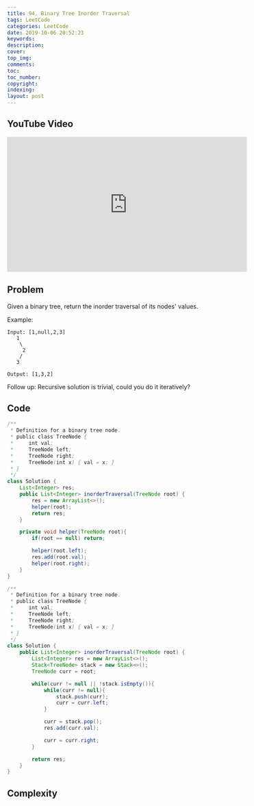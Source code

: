 ```yaml
---
title: 94. Binary Tree Inorder Traversal
tags: LeetCode
categories: LeetCode
date: 2019-10-06 20:52:23
keywords:
description:
cover:
top_img:
comments:
toc:
toc_number:
copyright:
indexing:
layout: post
---
```


## YouTube Video

<iframe width="560" height="315" src="https://www.youtube.com/embed/yIXvDlk2YrA" frameborder="0" allow="accelerometer; autoplay; encrypted-media; gyroscope; picture-in-picture" allowfullscreen></iframe>

## Problem

Given a binary tree, return the inorder traversal of its nodes' values.

Example:

```
Input: [1,null,2,3]
   1
    \
     2
    /
   3

Output: [1,3,2]
```

Follow up: Recursive solution is trivial, could you do it iteratively?

## Code

```java
/**
 * Definition for a binary tree node.
 * public class TreeNode {
 *     int val;
 *     TreeNode left;
 *     TreeNode right;
 *     TreeNode(int x) { val = x; }
 * }
 */
class Solution {
    List<Integer> res;
    public List<Integer> inorderTraversal(TreeNode root) {
        res = new ArrayList<>();
        helper(root);
        return res;
    }

    private void helper(TreeNode root){
        if(root == null) return;

        helper(root.left);
        res.add(root.val);
        helper(root.right);
    }
}
```

```java
/**
 * Definition for a binary tree node.
 * public class TreeNode {
 *     int val;
 *     TreeNode left;
 *     TreeNode right;
 *     TreeNode(int x) { val = x; }
 * }
 */
class Solution {
    public List<Integer> inorderTraversal(TreeNode root) {
        List<Integer> res = new ArrayList<>();
        Stack<TreeNode> stack = new Stack<>();
        TreeNode curr = root;

        while(curr != null || !stack.isEmpty()){
            while(curr != null){
                stack.push(curr);
                curr = curr.left;
            }

            curr = stack.pop();
            res.add(curr.val);

            curr = curr.right;
        }

        return res;
    }
}
```

## Complexity
